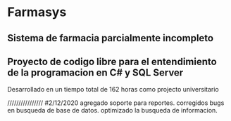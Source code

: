 # Farmasys
Sistema de farmacia parcialmente incompleto
------------------------------------------------------------------------------------
Proyecto de codigo libre para el entendimiento de la programacion en C# y SQL Server
------------------------------------------------------------------------------------
Desarrollado en un tiempo total de 162 horas
como projecto universitario

////////////////
#2/12/2020
agregado soporte para reportes.
corregidos bugs en busqueda de base de datos.
optimizado la busqueda de informacion.
